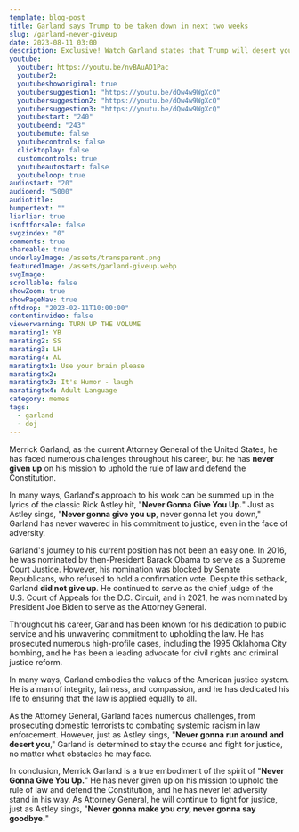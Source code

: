 ```yaml
---
template: blog-post
title: Garland says Trump to be taken down in next two weeks
slug: /garland-never-giveup
date: 2023-08-11 03:00
description: Exclusive! Watch Garland states that Trump will desert you...
youtube:
  youtuber: https://youtu.be/nvBAuAD1Pac
  youtuber2: 
  youtubeshoworiginal: true
  youtubersuggestion1: "https://youtu.be/dQw4w9WgXcQ"
  youtubersuggestion2: "https://youtu.be/dQw4w9WgXcQ"
  youtubersuggestion3: "https://youtu.be/dQw4w9WgXcQ"
  youtubestart: "240"
  youtubeend: "243"
  youtubemute: false
  youtubecontrols: false
  clicktoplay: false
  customcontrols: true
  youtubeautostart: false
  youtubeloop: true
audiostart: "20"
audioend: "5000"
audiotitle: 
bumpertext: ""
liarliar: true
isnftforsale: false
svgzindex: "0"
comments: true
shareable: true
underlayImage: /assets/transparent.png
featuredImage: /assets/garland-giveup.webp
svgImage: 
scrollable: false
showZoom: true
showPageNav: true
nftdrop: "2023-02-11T10:00:00"
contentinvideo: false
viewerwarning: TURN UP THE VOLUME
marating1: YB
marating2: SS
marating3: LH
marating4: AL
maratingtx1: Use your brain please
maratingtx2: 
maratingtx3: It's Humor - laugh
maratingtx4: Adult Language
category: memes
tags:
  - garland
  - doj
---
```

<!-- <div class="contentinside lake1" style=""> -->
<!-- <img class="" src="/assets/lakemouth.webp" width="100%" style=" z-index:-1; opacity:0;
animation: kariFilter 6s ease-in-out;
animation-delay: 4s;
animation-iteration-count:infinite;
" /> -->


<!-- <div class="bubble bubble-bottom-left" style="position:absolute; width:; top:30%; left:20vw; display:flex; justify-content:center;backdrop-filter: blur(6px);
animation: bubbleBop 9s ease-in;
animation-delay: 6s;
animation-direction: forwards;
animation-iteration-count:1;
opacity:0;
"><span style="font-size:120%; font-weight:bold;"><span style="font-size:160%; font-weight:bold;"></span></div>


<div class="bubble bubble-bottom-right" style="position:absolute; width:50vw; top:50%; right:20vw; display:block; justify-content:center; font-size:110%;backdrop-filter: blur(6px);
animation: bubbleBop1 10s ease-in;
animation-delay:8s;
animation-direction: forwards;
animation-iteration-count:1;
opacity:0;
"><span style="font-weight:bold;"></span></div>
</div> -->


<div class="contentbody" style="text-align:left !important; margin-top:0;">

Merrick Garland, as the current Attorney General of the United States, he has faced numerous challenges throughout his career, but he has <strong>never given up</strong> on his mission to uphold the rule of law and defend the Constitution.

In many ways, Garland's approach to his work can be summed up in the lyrics of the classic Rick Astley hit, "<strong>Never Gonna Give You Up.</strong>" Just as Astley sings, "<strong>Never gonna give you up</strong>, never gonna let you down," Garland has never wavered in his commitment to justice, even in the face of adversity.

Garland's journey to his current position has not been an easy one. In 2016, he was nominated by then-President Barack Obama to serve as a Supreme Court Justice. However, his nomination was blocked by Senate Republicans, who refused to hold a confirmation vote. Despite this setback, Garland <strong>did not give up</strong>. He continued to serve as the chief judge of the U.S. Court of Appeals for the D.C. Circuit, and in 2021, he was nominated by President Joe Biden to serve as the Attorney General.

Throughout his career, Garland has been known for his dedication to public service and his unwavering commitment to upholding the law. He has prosecuted numerous high-profile cases, including the 1995 Oklahoma City bombing, and he has been a leading advocate for civil rights and criminal justice reform.

In many ways, Garland embodies the values of the American justice system. He is a man of integrity, fairness, and compassion, and he has dedicated his life to ensuring that the law is applied equally to all.

As the Attorney General, Garland faces numerous challenges, from prosecuting domestic terrorists to combating systemic racism in law enforcement. However, just as Astley sings, "<strong>Never gonna run around and desert you</strong>," Garland is determined to stay the course and fight for justice, no matter what obstacles he may face.

In conclusion, Merrick Garland is a true embodiment of the spirit of "<strong>Never Gonna Give You Up.</strong>" He has never given up on his mission to uphold the rule of law and defend the Constitution, and he has never let adversity stand in his way. As Attorney General, he will continue to fight for justice, just as Astley sings, "<strong>Never gonna make you cry, never gonna say goodbye.</strong>"


</div>